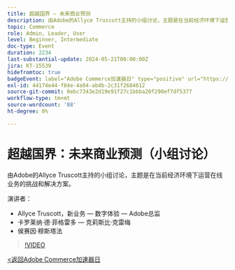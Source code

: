 ```yaml
---
title: 超越国界 — 未来商业预测
description: 由Adobe的Allyce Truscott主持的小组讨论，主题是在当前经济环境下运营在线业务的挑战和解决方案。
topic: Commerce
role: Admin, Leader, User
level: Beginner, Intermediate
doc-type: Event
duration: 2234
last-substantial-update: 2024-05-21T00:00:00Z
jira: KT-15539
hidefromtoc: true
badgeEvent: label="Adobe Commerce加速器日" type="positive" url="https://experienceleague.adobe.com/en/docs/events/apac-commerce-recordings/2024/overview"
exl-id: 44174e44-f84e-4a94-ab4b-2c31f2684612
source-git-commit: 0ebc7343e2d19e91f27c1bbba20f290ef7df5377
workflow-type: tm+mt
source-wordcount: '88'
ht-degree: 0%

---
```


# 超越国界：未来商业预测（小组讨论）

由Adobe的Allyce Truscott主持的小组讨论，主题是在当前经济环境下运营在线业务的挑战和解决方案。

演讲者：

+ Allyce Truscott，新业务 — 数字体验 — Adobe总监
+ 卡罗莱纳·德·菲格雷多 — 克莉斯比·克雷梅
+ 侯赛因·穆斯塔法

>[!VIDEO](https://video.tv.adobe.com/v/3429265/?learn=on)

[&lt;返回Adobe Commerce加速器日](./overview.md)
